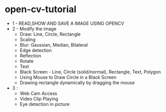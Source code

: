 # open-cv-tutorial
* 1 - READ,SHOW AND SAVE A IMAGE USING OPENCV
* 2 - Modify the image
  * Draw: Line, Circle, Rectangle
  * Scaling
  * Blur: Gaussian, Median, Bilateral
  * Edge detection
  * Reflection
  * Rotate
  * Text
  * Black Screen - Line, Circle (solid/normal), Rectangle, Text, Polygon
  * Using Mouse to Draw Circle in a Black Screen
  * Drawing rectangle dynamically by dragging the mouse
* 3 :
  * Web Cam Access
  * Video Clip Playing
  * Eye detection in picture 
